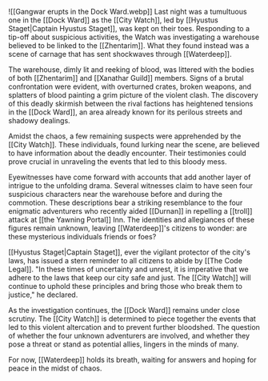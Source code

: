 ![[Gangwar erupts in the Dock Ward.webp]]
Last night was a tumultuous one in the [[Dock Ward]] as the [[City Watch]], led by [[Hyustus Staget|Captain Hyustus Staget]], was kept on their toes. Responding to a tip-off about suspicious activities, the Watch was investigating a warehouse believed to be linked to the [[Zhentarim]]. What they found instead was a scene of carnage that has sent shockwaves through [[Waterdeep]].

The warehouse, dimly lit and reeking of blood, was littered with the bodies of both [[Zhentarim]] and [[Xanathar Guild]] members. Signs of a brutal confrontation were evident, with overturned crates, broken weapons, and splatters of blood painting a grim picture of the violent clash. The discovery of this deadly skirmish between the rival factions has heightened tensions in the [[Dock Ward]], an area already known for its perilous streets and shadowy dealings.

Amidst the chaos, a few remaining suspects were apprehended by the [[City Watch]]. These individuals, found lurking near the scene, are believed to have information about the deadly encounter. Their testimonies could prove crucial in unraveling the events that led to this bloody mess.

Eyewitnesses have come forward with accounts that add another layer of intrigue to the unfolding drama. Several witnesses claim to have seen four suspicious characters near the warehouse before and during the commotion. These descriptions bear a striking resemblance to the four enigmatic adventurers who recently aided [[Durnan]] in repelling a [[troll]] attack at [[the Yawning Portal]] Inn. The identities and allegiances of these figures remain unknown, leaving [[Waterdeep]]'s citizens to wonder: are these mysterious individuals friends or foes?

[[Hyustus Staget|Captain Staget]], ever the vigilant protector of the city's laws, has issued a stern reminder to all citizens to abide by [[The Code Legal]]. "In these times of uncertainty and unrest, it is imperative that we adhere to the laws that keep our city safe and just. The [[City Watch]] will continue to uphold these principles and bring those who break them to justice," he declared.

As the investigation continues, the [[Dock Ward]] remains under close scrutiny. The [[City Watch]] is determined to piece together the events that led to this violent altercation and to prevent further bloodshed. The question of whether the four unknown adventurers are involved, and whether they pose a threat or stand as potential allies, lingers in the minds of many.

For now, [[Waterdeep]] holds its breath, waiting for answers and hoping for peace in the midst of chaos.